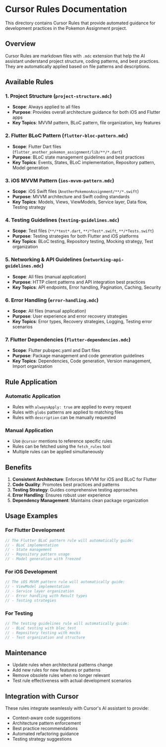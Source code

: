 # Cursor Rules Documentation

This directory contains Cursor Rules that provide automated guidance for development practices in the Pokemon Assignment project.

## Overview

Cursor Rules are markdown files with `.mdc` extension that help the AI assistant understand project structure, coding patterns, and best practices. They are automatically applied based on file patterns and descriptions.

## Available Rules

### 1. Project Structure (`project-structure.mdc`)
- **Scope**: Always applied to all files
- **Purpose**: Provides overall architecture guidance for both iOS and Flutter apps
- **Key Topics**: MVVM pattern, BLoC pattern, file organization, key features

### 2. Flutter BLoC Pattern (`flutter-bloc-pattern.mdc`)
- **Scope**: Flutter Dart files (`flutter_another_pokemon_assignment/lib/**/*.dart`)
- **Purpose**: BLoC state management guidelines and best practices
- **Key Topics**: Events, States, BLoC implementation, Repository pattern, Model generation

### 3. iOS MVVM Pattern (`ios-mvvm-pattern.mdc`)
- **Scope**: iOS Swift files (`AnotherPokemonAssignment/**/*.swift`)
- **Purpose**: MVVM architecture and Swift coding standards
- **Key Topics**: Models, Views, ViewModels, Service layer, Data flow, Testing strategy

### 4. Testing Guidelines (`testing-guidelines.mdc`)
- **Scope**: Test files (`**/*test*.dart`, `**/*Test*.swift`, `**/*Tests.swift`)
- **Purpose**: Testing strategies for both Flutter and iOS platforms
- **Key Topics**: BLoC testing, Repository testing, Mocking strategy, Test organization

### 5. Networking & API Guidelines (`networking-api-guidelines.mdc`)
- **Scope**: All files (manual application)
- **Purpose**: HTTP client patterns and API integration best practices
- **Key Topics**: API endpoints, Error handling, Pagination, Caching, Security

### 6. Error Handling (`error-handling.mdc`)
- **Scope**: All files (manual application)
- **Purpose**: User experience and error recovery strategies
- **Key Topics**: Error types, Recovery strategies, Logging, Testing error scenarios

### 7. Flutter Dependencies (`flutter-dependencies.mdc`)
- **Scope**: Flutter pubspec.yaml and Dart files
- **Purpose**: Package management and code generation guidelines
- **Key Topics**: Dependencies, Code generation, Version management, Import organization

## Rule Application

### Automatic Application
- Rules with `alwaysApply: true` are applied to every request
- Rules with `globs` patterns are applied to matching files
- Rules with `description` can be manually requested

### Manual Application
- Use `@cursor` mentions to reference specific rules
- Rules can be fetched using the `fetch_rules` tool
- Multiple rules can be applied simultaneously

## Benefits

1. **Consistent Architecture**: Enforces MVVM for iOS and BLoC for Flutter
2. **Code Quality**: Promotes best practices and patterns
3. **Testing Strategy**: Guides comprehensive testing approaches
4. **Error Handling**: Ensures robust user experience
5. **Dependency Management**: Maintains clean package organization

## Usage Examples

### For Flutter Development
```dart
// The Flutter BLoC pattern rule will automatically guide:
// - BLoC implementation
// - State management
// - Repository pattern usage
// - Model generation with freezed
```

### For iOS Development
```swift
// The iOS MVVM pattern rule will automatically guide:
// - ViewModel implementation
// - Service layer organization
// - Error handling with Result types
// - Testing strategies
```

### For Testing
```dart
// The testing guidelines rule will automatically guide:
// - BLoC testing with bloc_test
// - Repository testing with mocks
// - Test organization and structure
```

## Maintenance

- Update rules when architectural patterns change
- Add new rules for new features or patterns
- Remove obsolete rules when no longer relevant
- Test rule effectiveness with actual development scenarios

## Integration with Cursor

These rules integrate seamlessly with Cursor's AI assistant to provide:
- Context-aware code suggestions
- Architecture pattern enforcement
- Best practice recommendations
- Automated refactoring guidance
- Testing strategy suggestions
